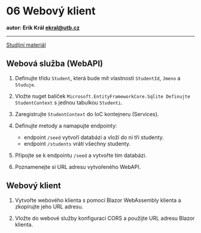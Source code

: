 # 06 Webový klient

**autor: Erik Král ekral@utb.cz**

---

[Studijní materiál](https://github.com/ekral/FAI/blob/master/AF/notebooks/06_blazor_klient.md)

## Webová služba (WebAPI)

1) Definujte třídu `Student`, která bude mít vlastnosti `StudentId`, `Jmeno` a `Studuje`.

2) Vložte nuget balíček `Microsoft.EntityFrameworkCore.Sqlite Definujte` `StudentContext` s jednou tabulkou `Studenti`. 

3) Zaregistrujte `StudentContext` do IoC kontejneru (Services).

4) Definujte metody a namapujte endpointy:
   - endpoint `/seed` vytvoří databázi a vloží do ní tři studenty.
   - endpoint `/students` vrátí všechny studenty.

5) Připojte se k endpointu `/seed` a vytvořte tím databázi.

6) Poznamenejte si URL adresu vytvořeného WebAPI.

## Webový klient

1) Vytvořte webového klienta s pomocí Blazor WebAssembly klienta a zkopírujte jeho URL adresu.

2) Vložte do webové služby konfiguraci CORS a použijte URL adresu Blazor klienta.
